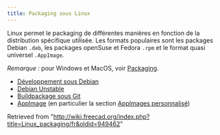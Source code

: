 ```yaml
---
title: Packaging sous Linux
---
```

Linux permet le packaging de différentes manières en fonction de la distribution spécifique utilisée. Les formats populaires sont les packages Debian `.deb`, les packages openSuse et Fedora `.rpm` et le format quasi universel `.AppImage`.

*Remarque :* pour Windows et MacOS, voir [Packaging](/Packaging/fr "Packaging/fr").

* [Développement sous Debian](/Debian_development/fr "Debian development/fr")
* [Debian Unstable](/Debian_Unstable/fr "Debian Unstable/fr")
* [Buildpackage sous Git](/Git_buildpackage "Git buildpackage")
* [AppImage](/AppImage/fr "AppImage/fr") (en particulier la section [AppImages personnalisé](/AppImage/fr#AppImages_personnalis.C3.A9 "AppImage/fr"))

Retrieved from "<http://wiki.freecad.org/index.php?title=Linux_packaging/fr&oldid=949462>"